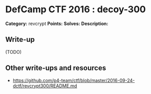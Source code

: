 # DefCamp CTF 2016 : decoy-300

**Category:** revcrypt
**Points:**
**Solves:**
**Description:**

> <no description>

## Write-up

(TODO)

## Other write-ups and resources

* https://github.com/p4-team/ctf/blob/master/2016-09-24-dctf/revcrypt300/README.md
